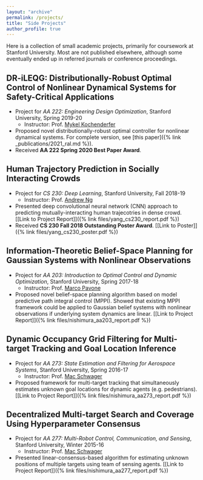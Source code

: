 ```yaml
---
layout: "archive"
permalink: /projects/
title: "Side Projects"
author_profile: true
---
```

Here is a collection of small academic projects, primarily for coursework at Stanford University.
Most are not published elsewhere, although some eventually ended up in referred journals or conference 
proceedings.

## DR-iLEQG: Distributionally-Robust Optimal Control of Nonlinear Dynamical Systems for Safety-Critical Applications
* Project for *AA 222: Engineering Design Optimization*, Stanford University, Spring 2019-20
  * Instructor: Prof. [Mykel Kochenderfer](https://mykel.kochenderfer.com/)
* Proposed novel distributionally-robust optimal controller for nonlinear dynamical systems. For complete version, see
  [this paper]({% link _publications/2021_ral.md %}).
* Received **AA 222 Spring 2020 Best Paper Award**.

## Human Trajectory Prediction in Socially Interacting Crowds
* Project for *CS 230: Deep Learning*, Stanford University, Fall 2018-19
  * Instructor: Prof. [Andrew Ng](https://hai.stanford.edu/people/andrew-ng)
* Presented deep convolutional neural network (CNN) approach to predicting mutually-interacting human trajecotries in 
  dense crowd. [[Link to Project Report]]({% link files/yang_cs230_report.pdf %})
* Received **CS 230 Fall 2018 Outstanding Poster Award**. [[Link to Poster]]({% link files/yang_cs230_poster.pdf %})

## Information-Theoretic Belief-Space Planning for Gaussian Systems with Nonlinear Observations
* Project for *AA 203: Introduction to Optimal Control and Dynamic Optimization*, Stanford University, Spring 2017-18
  * Instructor: Prof. [Marco Pavone](https://web.stanford.edu/~pavone/)
* Proposed novel belief-space planning algorithm based on model predictive path integral control (MPPI). Showed that 
  existing MPPI framework could be applied to Gaussian belief systems with nonlinear observations if underlying 
  system dynamics are linear. [[Link to Project Report]]({% link files/nishimura_aa203_report.pdf %})

## Dynamic Occupancy Grid Filtering for Multi-target Tracking and Goal Location Inference
* Project for *AA 273: State Estimation and Filtering for Aerospace Systems*, Stanford University, Spring 2016-17
  * Instructor: Prof. [Mac Schwager](https://web.stanford.edu/~schwager/)
* Proposed framework for multi-target tracking that simultaneously estimates unknown goal locations for dynamic 
  agents (e.g. pedestrians). [[Link to Project Report]]({% link files/nishimura_aa273_report.pdf %})

## Decentralized Multi-target Search and Coverage Using Hyperparameter Consensus
* Project for *AA 277: Multi-Robot Control, Communication, and Sensing*, Stanford University, Winter 2015-16
  * Instructor: Prof. [Mac Schwager](https://web.stanford.edu/~schwager/)  
* Presented linear-consensus-based algorithm for estimating unknown positions of multiple targets using team of 
  sensing agents. [[Link to Project Report]]({% link files/nishimura_aa277_report.pdf %})

